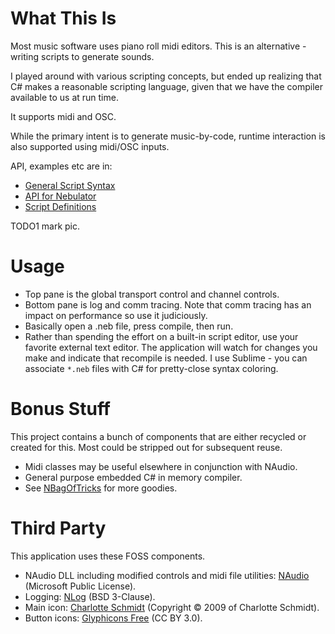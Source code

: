 
# What This Is
Most music software uses piano roll midi editors. This is an alternative - writing scripts to generate sounds.

I played around with various scripting concepts, but ended up realizing that C# makes a reasonable scripting language, given that we have the compiler available to us at run time.

It supports midi and OSC.

While the primary intent is to generate music-by-code, runtime interaction is also supported using midi/OSC inputs.

API, examples etc are in:
* [General Script Syntax](ScriptSyntax)
* [API for Nebulator](ScriptApi)
* [Script Definitions](ScriptDefinitions)

TODO1 mark pic.


# Usage
- Top pane is the global transport control and channel controls.
- Bottom pane is log and comm tracing. Note that comm tracing has an impact on performance so use it judiciously.
- Basically open a .neb file, press compile, then run.
- Rather than spending the effort on a built-in script editor, use your favorite external text editor. The application will watch for
  changes you make and indicate that recompile is needed. I use Sublime - you can associate `*.neb` files with C# for pretty-close syntax coloring.


# Bonus Stuff
This project contains a bunch of components that are either recycled or created for this. Most could be stripped out for subsequent reuse.

- Midi classes may be useful elsewhere in conjunction with NAudio.
- General purpose embedded C# in memory compiler.
- See [NBagOfTricks](https://github.com/cepthomas/NBagOfTricks) for more goodies.


# Third Party
This application uses these FOSS components.

- NAudio DLL including modified controls and midi file utilities: [NAudio](https://github.com/naudio/NAudio) (Microsoft Public License).
- Logging: [NLog](http://nlog-project.org/) (BSD 3-Clause).
- Main icon: [Charlotte Schmidt](http://pattedemouche.free.fr/) (Copyright © 2009 of Charlotte Schmidt).
- Button icons: [Glyphicons Free](http://glyphicons.com/) (CC BY 3.0).
